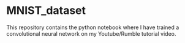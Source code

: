 # MNIST_dataset
This repository contains the python notebook where I have trained a convolutional neural network on my Youtube/Rumble tutorial video.
